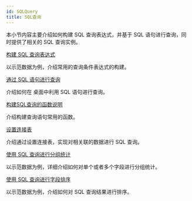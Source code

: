 ```yaml
---
id: SQLQuery
title: SQL查询
---
```

本小节内容主要介绍如何构建 SQL 查询表达式，并基于 SQL 语句进行查询，同时提供了相关的 SQL 查询实例。

[构建 SQL 查询表达式](SQLQuery_Expression)

以示范数据为例，介绍常用的查询条件表达式的构建。

[通过 SQL 语句进行查询](SQLQueryDia)

介绍如何在  桌面中利用 SQL 语句进行查询。

[构建SQL查询的函数说明](SQLQueryFunction)

介绍构建查询语句常用的函数。

[设置连接表](JoinItemsDia)

介绍通过设置连接表，实现对相关联的数据进行 SQL 查询。

[使用 SQL 查询进行分组统计](SQLQuery_Group)

以示范数据为例，详细介绍如何对单个或者多个字段进行分组统计。

[使用 SQL 查询进行字段排序](SQLQuery_OrderByexample)

以示范数据为例，介绍如何对 SQL 查询结果进行排序。


